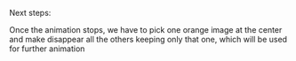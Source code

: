 Next steps:

Once the animation stops, we have to pick one orange image at the center and make disappear all the others keeping only that one, which will be used for further animation